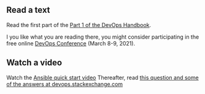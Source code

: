 <!-- To prepare for next week's guest lecture (Sofus from [Eficode Praqma](https://www.praqma.com/) on DevOps),  -->

## Read a text

Read the first part of the [Part 1 of the DevOps Handbook](https://ituniversity-my.sharepoint.com/:b:/g/personal/ropf_itu_dk/Eafg4B4afaxIqYGDYJqOJLQBycrIZ8JwkokFy4j9JuWiuQ?e=OH5SzC).

I you like what you are reading there, you might consider participating in the free online [DevOps Conference](https://www.thedevopsconference.com/) (March 8-9, 2021).


## Watch a video

Watch the [Ansible quick start video](https://www.ansible.com/resources/videos/quick-start-video)
Thereafter, read [this question and some of the answers at devops.stackexchange.com](https://devops.stackexchange.com/questions/342/how-is-ansible-different-from-simply-running-a-provisioning-bash-shell-in-vagran)